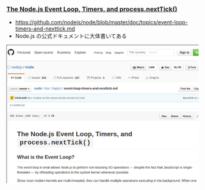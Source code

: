 ### [The Node.js Event Loop, Timers, and process.nextTick()](https://github.com/nodejs/node/blob/master/doc/topics/event-loop-timers-and-nexttick.md) <!-- .element: style="font-size: 80%;" -->

* https://github.com/nodejs/node/blob/master/doc/topics/event-loop-timers-and-nexttick.md <!-- .element: style="font-size: 60%" -->
* Node.js の公式ドキュメントに大体書いてある

![](resources/document1.jpg) <!-- .element: style="max-height: 400px;" -->
